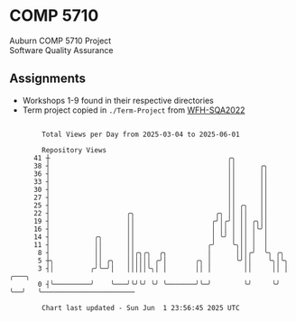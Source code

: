 # COMP 5710
Auburn COMP 5710 Project  
Software Quality Assurance

## Assignments
- Workshops 1-9 found in their respective directories
- Term project copied in `./Term-Project` from [WFH-SQA2022](https://github.com/wumphlett/WFH-SQA2022-AUBURN)

```

        Total Views per Day from 2025-03-04 to 2025-06-01

        Repository Views
      41 ┼                                            ╭╮
      38 ┤                                            ││      ╭╮
      36 ┤                                            ││      ││
      33 ┤                                            ││      ││
      30 ┤                                            ││      ││
      27 ┤                                            ││      ││
      25 ┤                                            ││ ╭╮   ││
      22 ┤                   ╭╮                    ╭╮ ││ ││   ││
      19 ┤                   ││                   ╭╯│╭╯│ ││ ╭╮││
      16 ┤                   ││                   │ ││ │ ││ │╰╯│
      14 ┤           ╭╮      ││                   │ ╰╯ │ ││ │  │
      11 ┤           ││      ││                  ╭╯    ╰╮││ │  │
       8 ┤           ││      ││╭╮╭╮  ╭╮          │      │││╭╯  ╰╮ ╭╮
       5 ┼╮          ││ ╭╮   ││││││ ╭╯│       ╭╮ │      ╰╯││    ╰╮│╰╮
       3 ┤│         ╭╯╰─╯│   │││││╰╮│ │       ││ │        ││     ││ │  ╭───╮
       0 ┤╰─────────╯    ╰───╯╰╯╰╯ ╰╯ ╰───────╯╰─╯        ╰╯     ╰╯ ╰──╯   ╰───────────────────────

        Chart last updated - Sun Jun  1 23:56:45 2025 UTC
        
```

